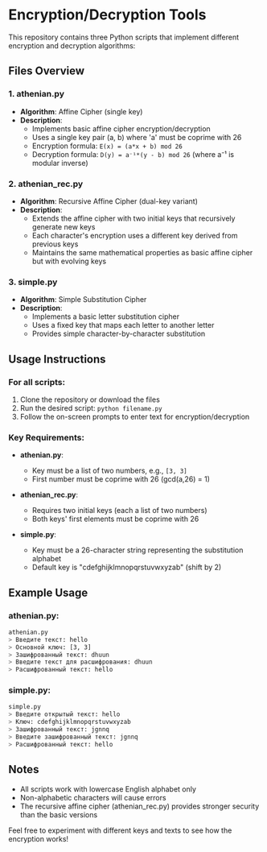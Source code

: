 # Encryption/Decryption Tools

This repository contains three Python scripts that implement different encryption and decryption algorithms:

## Files Overview

### 1. athenian.py
- **Algorithm**: Affine Cipher (single key)
- **Description**: 
  - Implements basic affine cipher encryption/decryption
  - Uses a single key pair (a, b) where 'a' must be coprime with 26
  - Encryption formula: `E(x) = (a*x + b) mod 26`
  - Decryption formula: `D(y) = a⁻¹*(y - b) mod 26` (where a⁻¹ is modular inverse)

### 2. athenian_rec.py
- **Algorithm**: Recursive Affine Cipher (dual-key variant)
- **Description**: 
  - Extends the affine cipher with two initial keys that recursively generate new keys
  - Each character's encryption uses a different key derived from previous keys
  - Maintains the same mathematical properties as basic affine cipher but with evolving keys

### 3. simple.py
- **Algorithm**: Simple Substitution Cipher
- **Description**: 
  - Implements a basic letter substitution cipher
  - Uses a fixed key that maps each letter to another letter
  - Provides simple character-by-character substitution

## Usage Instructions

### For all scripts:
1. Clone the repository or download the files
2. Run the desired script: `python filename.py`
3. Follow the on-screen prompts to enter text for encryption/decryption

### Key Requirements:
- **athenian.py**: 
  - Key must be a list of two numbers, e.g., `[3, 3]`
  - First number must be coprime with 26 (gcd(a,26) = 1)

- **athenian_rec.py**: 
  - Requires two initial keys (each a list of two numbers)
  - Both keys' first elements must be coprime with 26

- **simple.py**: 
  - Key must be a 26-character string representing the substitution alphabet
  - Default key is "cdefghijklmnopqrstuvwxyzab" (shift by 2)

## Example Usage

### athenian.py:
```bash
athenian.py
> Введите текст: hello
> Основной ключ: [3, 3]
> Зашифрованный текст: dhuun
> Введите текст для расшифрования: dhuun
> Расшифрованный текст: hello
```

### simple.py:
```bash
simple.py
> Введите открытый текст: hello
> Ключ: cdefghijklmnopqrstuvwxyzab
> Зашифрованный текст: jgnnq
> Введите зашифрованный текст: jgnnq
> Расшифрованный текст: hello
```

## Notes
- All scripts work with lowercase English alphabet only
- Non-alphabetic characters will cause errors
- The recursive affine cipher (athenian_rec.py) provides stronger security than the basic versions

Feel free to experiment with different keys and texts to see how the encryption works!
